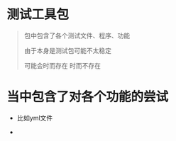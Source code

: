 测试工具包
===========

>   包中包含了各个测试文件、程序、功能
>
>   由于本身是测试包可能不太稳定
>
>   可能会时而存在 时而不存在


   
   
   
当中包含了对各个功能的尝试
=================

* 比如yml文件

*

